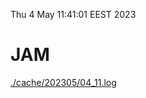 Thu  4 May 11:41:01 EEST 2023
# JAM
<a href='./cache/202305/04_11.log'>./cache/202305/04_11.log</a>
